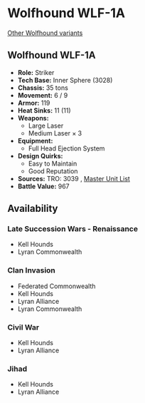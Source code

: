 # Wolfhound WLF-1A 

[Other Wolfhound variants](../wolfhound.md) 

## Wolfhound WLF-1A 

- **Role:** Striker 
- **Tech Base:** Inner Sphere (3028) 
- **Chassis:** 35 tons 
- **Movement:** 6 / 9 
- **Armor:** 119 
- **Heat Sinks:** 11 (11) 
- **Weapons:** 
  - Large Laser 
  - Medium Laser × 3 
- **Equipment:** 
  - Full Head Ejection System 
- **Design Quirks:** 
  - Easy to Maintain 
  - Good Reputation 
- **Sources:** TRO: 3039 , [Master Unit List](http://masterunitlist.info/Unit/Details/3561) 
- **Battle Value:** 967 

## Availability 

### Late Succession Wars - Renaissance 

- Kell Hounds 
- Lyran Commonwealth 

### Clan Invasion 

- Federated Commonwealth 
- Kell Hounds 
- Lyran Alliance 
- Lyran Commonwealth 

### Civil War 

- Kell Hounds 
- Lyran Alliance 

### Jihad 

- Kell Hounds 
- Lyran Alliance 

